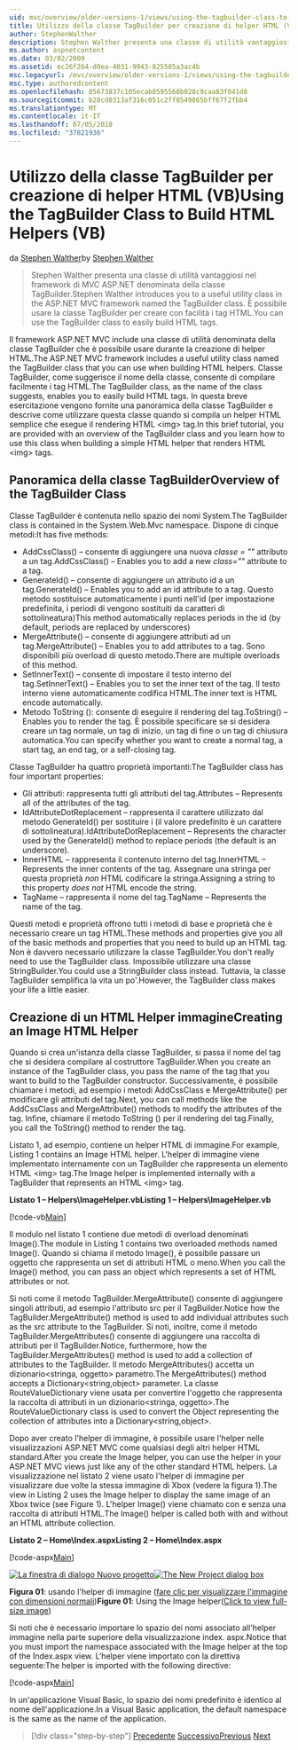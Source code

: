 ```yaml
---
uid: mvc/overview/older-versions-1/views/using-the-tagbuilder-class-to-build-html-helpers-vb
title: Utilizzo della classe TagBuilder per creazione di helper HTML (VB) | Microsoft Docs
author: StephenWalther
description: Stephen Walther presenta una classe di utilità vantaggiosi nel framework di MVC ASP.NET denominata della classe TagBuilder. È possibile utilizzare facilmente la classe TagBuilder per...
ms.author: aspnetcontent
ms.date: 03/02/2009
ms.assetid: ec26f264-d0ea-4031-9943-825505a3ac4b
msc.legacyurl: /mvc/overview/older-versions-1/views/using-the-tagbuilder-class-to-build-html-helpers-vb
msc.type: authoredcontent
ms.openlocfilehash: 85673837c105ecab8595568b028c9caa83f041d8
ms.sourcegitcommit: b28cd0313af316c051c2ff8549865bff67f2fbb4
ms.translationtype: MT
ms.contentlocale: it-IT
ms.lasthandoff: 07/05/2018
ms.locfileid: "37821936"
---
```

<a name="using-the-tagbuilder-class-to-build-html-helpers-vb"></a><span data-ttu-id="3ff74-104">Utilizzo della classe TagBuilder per creazione di helper HTML (VB)</span><span class="sxs-lookup"><span data-stu-id="3ff74-104">Using the TagBuilder Class to Build HTML Helpers (VB)</span></span>
====================
<span data-ttu-id="3ff74-105">da [Stephen Walther](https://github.com/StephenWalther)</span><span class="sxs-lookup"><span data-stu-id="3ff74-105">by [Stephen Walther](https://github.com/StephenWalther)</span></span>

> <span data-ttu-id="3ff74-106">Stephen Walther presenta una classe di utilità vantaggiosi nel framework di MVC ASP.NET denominata della classe TagBuilder.</span><span class="sxs-lookup"><span data-stu-id="3ff74-106">Stephen Walther introduces you to a useful utility class in the ASP.NET MVC framework named the TagBuilder class.</span></span> <span data-ttu-id="3ff74-107">È possibile usare la classe TagBuilder per creare con facilità i tag HTML.</span><span class="sxs-lookup"><span data-stu-id="3ff74-107">You can use the TagBuilder class to easily build HTML tags.</span></span>


<span data-ttu-id="3ff74-108">Il framework ASP.NET MVC include una classe di utilità denominata della classe TagBuilder che è possibile usare durante la creazione di helper HTML.</span><span class="sxs-lookup"><span data-stu-id="3ff74-108">The ASP.NET MVC framework includes a useful utility class named the TagBuilder class that you can use when building HTML helpers.</span></span> <span data-ttu-id="3ff74-109">Classe TagBuilder, come suggerisce il nome della classe, consente di compilare facilmente i tag HTML.</span><span class="sxs-lookup"><span data-stu-id="3ff74-109">The TagBuilder class, as the name of the class suggests, enables you to easily build HTML tags.</span></span> <span data-ttu-id="3ff74-110">In questa breve esercitazione vengono fornite una panoramica della classe TagBuilder e descrive come utilizzare questa classe quando si compila un helper HTML semplice che esegue il rendering HTML &lt;img&gt; tag.</span><span class="sxs-lookup"><span data-stu-id="3ff74-110">In this brief tutorial, you are provided with an overview of the TagBuilder class and you learn how to use this class when building a simple HTML helper that renders HTML &lt;img&gt; tags.</span></span>

## <a name="overview-of-the-tagbuilder-class"></a><span data-ttu-id="3ff74-111">Panoramica della classe TagBuilder</span><span class="sxs-lookup"><span data-stu-id="3ff74-111">Overview of the TagBuilder Class</span></span>

<span data-ttu-id="3ff74-112">Classe TagBuilder è contenuta nello spazio dei nomi System.</span><span class="sxs-lookup"><span data-stu-id="3ff74-112">The TagBuilder class is contained in the System.Web.Mvc namespace.</span></span> <span data-ttu-id="3ff74-113">Dispone di cinque metodi:</span><span class="sxs-lookup"><span data-stu-id="3ff74-113">It has five methods:</span></span>

- <span data-ttu-id="3ff74-114">AddCssClass() – consente di aggiungere una nuova *classe = ""* attributo a un tag.</span><span class="sxs-lookup"><span data-stu-id="3ff74-114">AddCssClass() – Enables you to add a new *class=""* attribute to a tag.</span></span>
- <span data-ttu-id="3ff74-115">GenerateId() – consente di aggiungere un attributo id a un tag.</span><span class="sxs-lookup"><span data-stu-id="3ff74-115">GenerateId() – Enables you to add an id attribute to a tag.</span></span> <span data-ttu-id="3ff74-116">Questo metodo sostituisce automaticamente i punti nell'id (per impostazione predefinita, i periodi di vengono sostituiti da caratteri di sottolineatura)</span><span class="sxs-lookup"><span data-stu-id="3ff74-116">This method automatically replaces periods in the id (by default, periods are replaced by underscores)</span></span>
- <span data-ttu-id="3ff74-117">MergeAttribute() – consente di aggiungere attributi ad un tag.</span><span class="sxs-lookup"><span data-stu-id="3ff74-117">MergeAttribute() – Enables you to add attributes to a tag.</span></span> <span data-ttu-id="3ff74-118">Sono disponibili più overload di questo metodo.</span><span class="sxs-lookup"><span data-stu-id="3ff74-118">There are multiple overloads of this method.</span></span>
- <span data-ttu-id="3ff74-119">SetInnerText() – consente di impostare il testo interno del tag.</span><span class="sxs-lookup"><span data-stu-id="3ff74-119">SetInnerText() – Enables you to set the inner text of the tag.</span></span> <span data-ttu-id="3ff74-120">Il testo interno viene automaticamente codifica HTML.</span><span class="sxs-lookup"><span data-stu-id="3ff74-120">The inner text is HTML encode automatically.</span></span>
- <span data-ttu-id="3ff74-121">Metodo ToString (): consente di eseguire il rendering del tag.</span><span class="sxs-lookup"><span data-stu-id="3ff74-121">ToString() – Enables you to render the tag.</span></span> <span data-ttu-id="3ff74-122">È possibile specificare se si desidera creare un tag normale, un tag di inizio, un tag di fine o un tag di chiusura automatica.</span><span class="sxs-lookup"><span data-stu-id="3ff74-122">You can specify whether you want to create a normal tag, a start tag, an end tag, or a self-closing tag.</span></span>
  

<span data-ttu-id="3ff74-123">Classe TagBuilder ha quattro proprietà importanti:</span><span class="sxs-lookup"><span data-stu-id="3ff74-123">The TagBuilder class has four important properties:</span></span>

- <span data-ttu-id="3ff74-124">Gli attributi: rappresenta tutti gli attributi del tag.</span><span class="sxs-lookup"><span data-stu-id="3ff74-124">Attributes – Represents all of the attributes of the tag.</span></span>
- <span data-ttu-id="3ff74-125">IdAttributeDotReplacement – rappresenta il carattere utilizzato dal metodo GenerateId() per sostituire i (il valore predefinito è un carattere di sottolineatura).</span><span class="sxs-lookup"><span data-stu-id="3ff74-125">IdAttributeDotReplacement – Represents the character used by the GenerateId() method to replace periods (the default is an underscore).</span></span>
- <span data-ttu-id="3ff74-126">InnerHTML – rappresenta il contenuto interno del tag.</span><span class="sxs-lookup"><span data-stu-id="3ff74-126">InnerHTML – Represents the inner contents of the tag.</span></span> <span data-ttu-id="3ff74-127">Assegnare una stringa per questa proprietà *non* HTML codificare la stringa.</span><span class="sxs-lookup"><span data-stu-id="3ff74-127">Assigning a string to this property *does not* HTML encode the string.</span></span>
- <span data-ttu-id="3ff74-128">TagName – rappresenta il nome del tag.</span><span class="sxs-lookup"><span data-stu-id="3ff74-128">TagName – Represents the name of the tag.</span></span>

<span data-ttu-id="3ff74-129">Questi metodi e proprietà offrono tutti i metodi di base e proprietà che è necessario creare un tag HTML.</span><span class="sxs-lookup"><span data-stu-id="3ff74-129">These methods and properties give you all of the basic methods and properties that you need to build up an HTML tag.</span></span> <span data-ttu-id="3ff74-130">Non è davvero necessario utilizzare la classe TagBuilder.</span><span class="sxs-lookup"><span data-stu-id="3ff74-130">You don't really need to use the TagBuilder class.</span></span> <span data-ttu-id="3ff74-131">Impossibile utilizzare una classe StringBuilder.</span><span class="sxs-lookup"><span data-stu-id="3ff74-131">You could use a StringBuilder class instead.</span></span> <span data-ttu-id="3ff74-132">Tuttavia, la classe TagBuilder semplifica la vita un po'.</span><span class="sxs-lookup"><span data-stu-id="3ff74-132">However, the TagBuilder class makes your life a little easier.</span></span>

## <a name="creating-an-image-html-helper"></a><span data-ttu-id="3ff74-133">Creazione di un HTML Helper immagine</span><span class="sxs-lookup"><span data-stu-id="3ff74-133">Creating an Image HTML Helper</span></span>

<span data-ttu-id="3ff74-134">Quando si crea un'istanza della classe TagBuilder, si passa il nome del tag che si desidera compilare al costruttore TagBuilder.</span><span class="sxs-lookup"><span data-stu-id="3ff74-134">When you create an instance of the TagBuilder class, you pass the name of the tag that you want to build to the TagBuilder constructor.</span></span> <span data-ttu-id="3ff74-135">Successivamente, è possibile chiamare i metodi, ad esempio i metodi AddCssClass e MergeAttribute() per modificare gli attributi del tag.</span><span class="sxs-lookup"><span data-stu-id="3ff74-135">Next, you can call methods like the AddCssClass and MergeAttribute() methods to modify the attributes of the tag.</span></span> <span data-ttu-id="3ff74-136">Infine, chiamare il metodo ToString () per il rendering del tag.</span><span class="sxs-lookup"><span data-stu-id="3ff74-136">Finally, you call the ToString() method to render the tag.</span></span>

<span data-ttu-id="3ff74-137">Listato 1, ad esempio, contiene un helper HTML di immagine.</span><span class="sxs-lookup"><span data-stu-id="3ff74-137">For example, Listing 1 contains an Image HTML helper.</span></span> <span data-ttu-id="3ff74-138">L'helper di immagine viene implementato internamente con un TagBuilder che rappresenta un elemento HTML &lt;img&gt; tag.</span><span class="sxs-lookup"><span data-stu-id="3ff74-138">The Image helper is implemented internally with a TagBuilder that represents an HTML &lt;img&gt; tag.</span></span>

<span data-ttu-id="3ff74-139">**Listato 1 – Helpers\ImageHelper.vb**</span><span class="sxs-lookup"><span data-stu-id="3ff74-139">**Listing 1 – Helpers\ImageHelper.vb**</span></span>

[!code-vb[Main](using-the-tagbuilder-class-to-build-html-helpers-vb/samples/sample1.vb)]

<span data-ttu-id="3ff74-140">Il modulo nel listato 1 contiene due metodi di overload denominati Image().</span><span class="sxs-lookup"><span data-stu-id="3ff74-140">The module in Listing 1 contains two overloaded methods named Image().</span></span> <span data-ttu-id="3ff74-141">Quando si chiama il metodo Image(), è possibile passare un oggetto che rappresenta un set di attributi HTML o meno.</span><span class="sxs-lookup"><span data-stu-id="3ff74-141">When you call the Image() method, you can pass an object which represents a set of HTML attributes or not.</span></span>

<span data-ttu-id="3ff74-142">Si noti come il metodo TagBuilder.MergeAttribute() consente di aggiungere singoli attributi, ad esempio l'attributo src per il TagBuilder.</span><span class="sxs-lookup"><span data-stu-id="3ff74-142">Notice how the TagBuilder.MergeAttribute() method is used to add individual attributes such as the src attribute to the TagBuilder.</span></span> <span data-ttu-id="3ff74-143">Si noti, inoltre, come il metodo TagBuilder.MergeAttributes() consente di aggiungere una raccolta di attributi per il TagBuilder.</span><span class="sxs-lookup"><span data-stu-id="3ff74-143">Notice, furthermore, how the TagBuilder.MergeAttributes() method is used to add a collection of attributes to the TagBuilder.</span></span> <span data-ttu-id="3ff74-144">Il metodo MergeAttributes() accetta un dizionario&lt;stringa, oggetto&gt; parametro.</span><span class="sxs-lookup"><span data-stu-id="3ff74-144">The MergeAttributes() method accepts a Dictionary&lt;string,object&gt; parameter.</span></span> <span data-ttu-id="3ff74-145">La classe RouteValueDictionary viene usata per convertire l'oggetto che rappresenta la raccolta di attributi in un dizionario&lt;stringa, oggetto&gt;.</span><span class="sxs-lookup"><span data-stu-id="3ff74-145">The RouteValueDictionary class is used to convert the Object representing the collection of attributes into a Dictionary&lt;string,object&gt;.</span></span>

<span data-ttu-id="3ff74-146">Dopo aver creato l'helper di immagine, è possibile usare l'helper nelle visualizzazioni ASP.NET MVC come qualsiasi degli altri helper HTML standard.</span><span class="sxs-lookup"><span data-stu-id="3ff74-146">After you create the Image helper, you can use the helper in your ASP.NET MVC views just like any of the other standard HTML helpers.</span></span> <span data-ttu-id="3ff74-147">La visualizzazione nel listato 2 viene usato l'helper di immagine per visualizzare due volte la stessa immagine di Xbox (vedere la figura 1).</span><span class="sxs-lookup"><span data-stu-id="3ff74-147">The view in Listing 2 uses the Image helper to display the same image of an Xbox twice (see Figure 1).</span></span> <span data-ttu-id="3ff74-148">L'helper Image() viene chiamato con e senza una raccolta di attributi HTML.</span><span class="sxs-lookup"><span data-stu-id="3ff74-148">The Image() helper is called both with and without an HTML attribute collection.</span></span>

<span data-ttu-id="3ff74-149">**Listato 2 – Home\Index.aspx**</span><span class="sxs-lookup"><span data-stu-id="3ff74-149">**Listing 2 – Home\Index.aspx**</span></span>

[!code-aspx[Main](using-the-tagbuilder-class-to-build-html-helpers-vb/samples/sample2.aspx)]


<span data-ttu-id="3ff74-150">[![La finestra di dialogo Nuovo progetto](using-the-tagbuilder-class-to-build-html-helpers-vb/_static/image1.jpg)](using-the-tagbuilder-class-to-build-html-helpers-vb/_static/image1.png)</span><span class="sxs-lookup"><span data-stu-id="3ff74-150">[![The New Project dialog box](using-the-tagbuilder-class-to-build-html-helpers-vb/_static/image1.jpg)](using-the-tagbuilder-class-to-build-html-helpers-vb/_static/image1.png)</span></span>

<span data-ttu-id="3ff74-151">**Figura 01**: usando l'helper di immagine ([fare clic per visualizzare l'immagine con dimensioni normali](using-the-tagbuilder-class-to-build-html-helpers-vb/_static/image2.png))</span><span class="sxs-lookup"><span data-stu-id="3ff74-151">**Figure 01**: Using the Image helper([Click to view full-size image](using-the-tagbuilder-class-to-build-html-helpers-vb/_static/image2.png))</span></span>


<span data-ttu-id="3ff74-152">Si noti che è necessario importare lo spazio dei nomi associato all'helper immagine nella parte superiore della visualizzazione index. aspx.</span><span class="sxs-lookup"><span data-stu-id="3ff74-152">Notice that you must import the namespace associated with the Image helper at the top of the Index.aspx view.</span></span> <span data-ttu-id="3ff74-153">L'helper viene importato con la direttiva seguente:</span><span class="sxs-lookup"><span data-stu-id="3ff74-153">The helper is imported with the following directive:</span></span>

[!code-aspx[Main](using-the-tagbuilder-class-to-build-html-helpers-vb/samples/sample3.aspx)]

<span data-ttu-id="3ff74-154">In un'applicazione Visual Basic, lo spazio dei nomi predefinito è identico al nome dell'applicazione.</span><span class="sxs-lookup"><span data-stu-id="3ff74-154">In a Visual Basic application, the default namespace is the same as the name of the application.</span></span>

> [!div class="step-by-step"]
> <span data-ttu-id="3ff74-155">[Precedente](creating-custom-html-helpers-vb.md)
> [Successivo](creating-page-layouts-with-view-master-pages-vb.md)</span><span class="sxs-lookup"><span data-stu-id="3ff74-155">[Previous](creating-custom-html-helpers-vb.md)
[Next](creating-page-layouts-with-view-master-pages-vb.md)</span></span>

